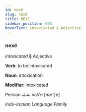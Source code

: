 ```yaml
---
id: nexë
slug: nexë
title: NEXË
sidebar_position: 693
hoverText: intoxicated § Adjective
---
```


### nexë

*intoxicated* **§** Adjective

**Verb**: to be intoxicated

**Noun**: intoxication

**Modifier**: intoxicated

Persian نشئه naš'e [næːˈʃe]

*Indo-Iranian Language Family*